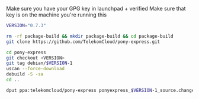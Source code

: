 Make sure you have your GPG key in launchpad + verified
Make sure that key is on the machine you're running this

```bash
VERSION="0.7.3"

rm -rf package-build && mkdir package-build && cd package-build
git clone https://github.com/TelekomCloud/pony-express.git

cd pony-express
git checkout <VERSION>
git tag debian/$VERSION-1
uscan --force-download
debuild -S -sa
cd ..

dput ppa:telekomcloud/pony-express ponyexpress_$VERSION-1_source.changes
```
